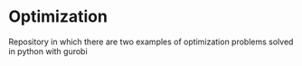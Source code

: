 # Optimization
Repository in which there are two examples of optimization problems solved in python with gurobi
